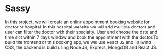 # Sassy

In this project, we will create an online appointment booking website for doctor or hospital. In this hospital website we will add multiple doctors and user can filter the doctor with their specialty. User and choose the date and time slot within 7 days window and book the appointment with the doctor.To build the frontend of this booking app, we will use React JS and Tailwind CSS, the backend is build using Node JS, Express, MongoDB and React JS.

